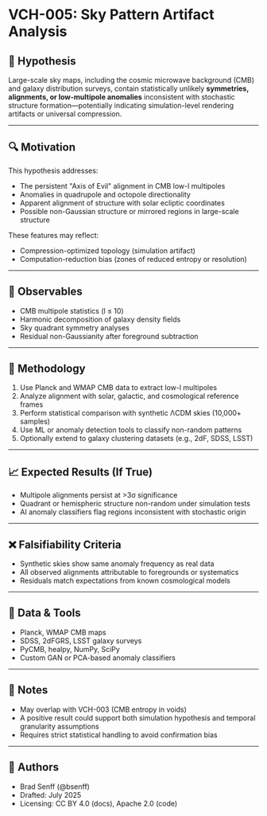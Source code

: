 # VCH-005: Sky Pattern Artifact Analysis

## 🧠 Hypothesis
Large-scale sky maps, including the cosmic microwave background (CMB) and galaxy distribution surveys, contain statistically unlikely **symmetries, alignments, or low-multipole anomalies** inconsistent with stochastic structure formation—potentially indicating simulation-level rendering artifacts or universal compression.

---

## 🔍 Motivation
This hypothesis addresses:
- The persistent "Axis of Evil" alignment in CMB low-l multipoles
- Anomalies in quadrupole and octopole directionality
- Apparent alignment of structure with solar ecliptic coordinates
- Possible non-Gaussian structure or mirrored regions in large-scale structure

These features may reflect:
- Compression-optimized topology (simulation artifact)
- Computation-reduction bias (zones of reduced entropy or resolution)

---

## 🧪 Observables
- CMB multipole statistics (l ≤ 10)
- Harmonic decomposition of galaxy density fields
- Sky quadrant symmetry analyses
- Residual non-Gaussianity after foreground subtraction

---

## 🔬 Methodology
1. Use Planck and WMAP CMB data to extract low-l multipoles
2. Analyze alignment with solar, galactic, and cosmological reference frames
3. Perform statistical comparison with synthetic ΛCDM skies (10,000+ samples)
4. Use ML or anomaly detection tools to classify non-random patterns
5. Optionally extend to galaxy clustering datasets (e.g., 2dF, SDSS, LSST)

---

## 📈 Expected Results (If True)
- Multipole alignments persist at >3σ significance
- Quadrant or hemispheric structure non-random under simulation tests
- AI anomaly classifiers flag regions inconsistent with stochastic origin

---

## ❌ Falsifiability Criteria
- Synthetic skies show same anomaly frequency as real data
- All observed alignments attributable to foregrounds or systematics
- Residuals match expectations from known cosmological models

---

## 🔗 Data & Tools
- Planck, WMAP CMB maps
- SDSS, 2dFGRS, LSST galaxy surveys
- PyCMB, healpy, NumPy, SciPy
- Custom GAN or PCA-based anomaly classifiers

---

## 📝 Notes
- May overlap with VCH-003 (CMB entropy in voids)
- A positive result could support both simulation hypothesis and temporal granularity assumptions
- Requires strict statistical handling to avoid confirmation bias

---

## 👤 Authors
- Brad Senff (@bsenff)
- Drafted: July 2025
- Licensing: CC BY 4.0 (docs), Apache 2.0 (code)

